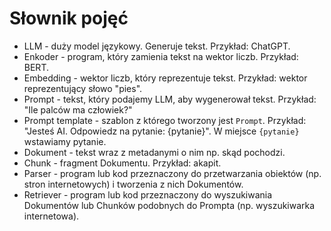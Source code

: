 # Słownik pojęć

- LLM - duży model językowy. Generuje tekst. Przykład: ChatGPT.
- Enkoder - program, który zamienia tekst na wektor liczb. Przykład: BERT.
- Embedding - wektor liczb, który reprezentuje tekst.
Przykład: wektor reprezentujący słowo "pies".
- Prompt - tekst, który podajemy LLM, aby wygenerował tekst.
Przykład: "Ile palców ma człowiek?"
- Prompt template - szablon z którego tworzony jest `Prompt`. Przykład: "Jesteś AI.
Odpowiedz na pytanie: {pytanie}". W miejsce `{pytanie}` wstawiamy pytanie.
- Dokument - tekst wraz z metadanymi o nim np. skąd pochodzi.
- Chunk - fragment Dokumentu. Przykład: akapit.
- Parser - program lub kod przeznaczony do przetwarzania obiektów (np. stron
internetowych) i tworzenia z nich Dokumentów.
- Retriever - program lub kod przeznaczony do wyszukiwania Dokumentów lub
Chunków podobnych do Prompta (np. wyszukiwarka internetowa).

